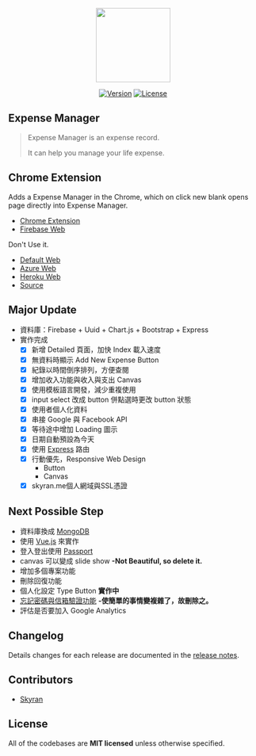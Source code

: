 <p align="center"><a href="#" target="_blank"><img width="150" src="https://github.com/skyran1278/Expense-Manager/blob/firebase/icons/playstore/icon.png"></a></p>

<p align="center">
<!--   <a href="/"><img src="https://img.shields.io/github/downloads/skyran1278/20170324-Account/latest/total.svg" alt="Downloads"></a> -->
  <a href="#"><img src="https://img.shields.io/github/release/skyran1278/Expense-Manager.svg" alt="Version"></a>
  <a href="#"><img src="https://img.shields.io/github/license/skyran1278/Expense-Manager.svg" alt="License"></a>
</p>

## Expense Manager

> Expense Manager is an expense record.
>
> It can help you manage your life expense.

## Chrome Extension

Adds a Expense Manager in the Chrome, which on click new blank opens page directly into Expense Manager.

* [Chrome Extension](https://goo.gl/YPmDnM)
* [Firebase Web](https://expense-manager-eacea.web.app/login.html)

Don't Use it.
* [Default Web](https://skyran.me)
* [Azure Web](http://expense-manager.azurewebsites.net)
* [Heroku Web](https://expense-manger.herokuapp.com)
* [Source](https://github.com/skyran1278/Expense-Manager/tree/master/docs)

## Major Update

- 資料庫：Firebase + Uuid + Chart.js + Bootstrap + Express
- 實作完成
  - [x] 新增 Detailed 頁面，加快 Index 載入速度
  - [x] 無資料時顯示 Add New Expense Button
  - [x] 紀錄以時間倒序排列，方便查閱
  - [x] 增加收入功能與收入與支出 Canvas
  - [x] 使用模板語言開發，減少重複使用
  - [x] input select 改成 button 併點選時更改 button 狀態
  - [x] 使用者個人化資料
  - [x] 串接 Google 與 Facebook API
  - [x] 等待途中增加 Loading 圖示
  - [x] 日期自動預設為今天
  - [x] 使用 [Express](http://expressjs.com/zh-tw/) 路由
  - [x] 行動優先，Responsive Web Design
    - Button
    - Canvas
  - [x] skyran.me個人網域與SSL憑證

## Next Possible Step

- 資料庫換成 [MongoDB](https://www.mongodb.com/)
- 使用 [Vue.js](https://cn.vuejs.org/v2/guide/) 來實作
- 登入登出使用 [Passport](http://passportjs.org/)
- canvas 可以變成 slide show **-Not Beautiful, so delete it.**
- 增加多個專案功能
- 刪除回復功能
- 個人化設定 Type Button **實作中**
- [忘記密碼與信箱驗證功能](https://firebase.google.com/docs/auth/web/manage-users#send_a_user_a_verification_email) **-使簡單的事情變複雜了，故刪除之。**
- 評估是否要加入 Google Analytics

## Changelog

Details changes for each release are documented in the [release notes](https://github.com/skyran1278/20170324_ExpenseManager/releases).

## Contributors

* [Skyran](https://github.com/skyran1278)

## License

All of the codebases are **MIT licensed** unless otherwise specified.
